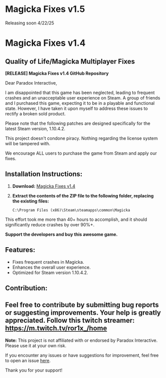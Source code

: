 # Magicka Fixes v1.5
Releasing soon 4/22/25

# Magicka Fixes v1.4


## Quality of Life/Magicka Multiplayer Fixes

**[RELEASE] Magicka Fixes v1.4 GitHub Repository**

Dear Paradox Interactive,

I am disappointed that this game has been neglected, leading to frequent crashes and an unacceptable user experience on Steam. A group of friends and I purchased this game, expecting it to be in a playable and functional state. However, I have taken it upon myself to address these issues to rectify a broken sold product.

Please note that the following patches are designed specifically for the latest Steam version, 1.10.4.2.

This project doesn't condone piracy. Nothing regarding the license system will be tampered with.

We encourage ALL users to purchase the game from Steam and apply our fixes.

## Installation Instructions:

1. **Download:** [Magicka Fixes v1.4](https://github.com/pj1234678/MagickaFix/releases/tag/v1.4)

2. **Extract the contents of the ZIP file to the following folder, replacing the existing files:**
   ```
   C:\Program Files (x86)\Steam\steamapps\common\Magicka
   ```

This effort took me more than 40+ hours to accomplish, and it should significantly reduce crashes by over 90%+.

**Support the developers and buy this awesome game.**

## Features:

- Fixes frequent crashes in Magicka.
- Enhances the overall user experience.
- Optimized for Steam version 1.10.4.2.

## Contribution:

Feel free to contribute by submitting bug reports or suggesting improvements. Your help is greatly appreciated.
Follow this twitch streamer:
https://m.twitch.tv/ror1x_/home
---

**Note:** This project is not affiliated with or endorsed by Paradox Interactive. Please use it at your own risk.

If you encounter any issues or have suggestions for improvement, feel free to open an issue [here](https://github.com/pj1234678/MagickaFix/issues).

Thank you for your support!
